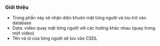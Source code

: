 ### Giới thiệu
- Trong phần này sẽ nhận diện khuôn mặt từng người và lưu trữ vào database
- Data: video quay mặt từng người với các hướng khác nhau (quay trong một video)
- Tên và id của từng người sẽ lưu vào CSDL

